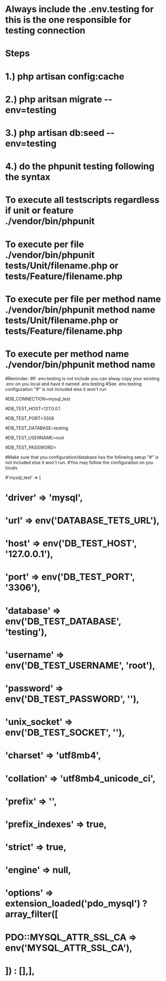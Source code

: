 # Always include the .env.testing for this is the one responsible for testing connection
# Steps
# 1.) php artisan config:cache
# 2.) php aritsan migrate --env=testing
# 3.) php artisan db:seed --env=testing
# 4.) do the phpunit testing following the syntax

# To execute all testscripts regardless if unit or feature ./vendor/bin/phpunit 
# To execute per file ./vendor/bin/phpunit tests/Unit/filename.php or tests/Feature/filename.php
# To execute per file per method name ./vendor/bin/phpunit method name tests/Unit/filename.php or tests/Feature/filename.php
# To execute per method name ./vendor/bin/phpunit method name


#Reminder:
#If .env.testing is not include you can alway copy your existing .env on you local and have it named .env.testing
#See .env.testing configuration "#" is not included else it won't run

#DB_CONNECTION=mysql_test

#DB_TEST_HOST=127.0.0.1

#DB_TEST_PORT=3306

#DB_TEST_DATABASE=testing

#DB_TEST_USERNAME=root

#DB_TEST_PASSWORD=

#Make sure that you configuration/database has the following setup "#" is not included else it won't run. 
#You may follow the configuration on you locals

#'mysql_test' => [
#    'driver' => 'mysql',
#    'url' => env('DATABASE_TETS_URL'),
#    'host' => env('DB_TEST_HOST', '127.0.0.1'),
#    'port' => env('DB_TEST_PORT', '3306'),
#    'database' => env('DB_TEST_DATABASE', 'testing'),
#    'username' => env('DB_TEST_USERNAME', 'root'),
#    'password' => env('DB_TEST_PASSWORD', ''),
#    'unix_socket' => env('DB_TEST_SOCKET', ''),
#    'charset' => 'utf8mb4',
#    'collation' => 'utf8mb4_unicode_ci',
#    'prefix' => '',
#    'prefix_indexes' => true,
#    'strict' => true,
#    'engine' => null,
#    'options' => extension_loaded('pdo_mysql') ? array_filter([
#        PDO::MYSQL_ATTR_SSL_CA => env('MYSQL_ATTR_SSL_CA'),
#    ]) : [],],
